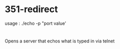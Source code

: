 # 351-redirect
usage : ./echo -p "port value'
#
Opens a server that echos what is typed in via telnet
